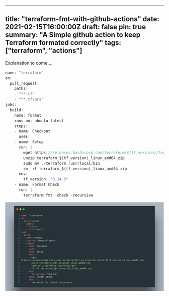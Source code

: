 
---
title: "terraform-fmt-with-github-actions"
date: 2021-02-15T16:00:00Z
draft: false
pin: true
summary: "A Simple github action to keep Terraform formated correctly"
tags: ["terraform", "actions"]
---

Explanation to come....

``` go
name: "terraform"
on:
  pull_request:
    paths:
    - "**.tf"
    - "**.tfvars"
jobs:
  build:
    name: format
    runs-on: ubuntu-latest
    steps:
    - name: Checkout
      uses:
    - name: Setup
      run: |
        wget https://releases.hashicorp.com/terraform/${tf_version}/terraform_${tf_version}_linux_amd64.zip
        unzip terraform_${tf_version}_linux_amd64.zip
        sudo mv ./terraform /usr/local/bin
        rm -rf terraform_${tf_version}_linux_amd64.zip
      env:
        tf_version: "0.14.3"
    - name: Format Check
      run: |
        terraform fmt -check -recursive
```


![Example image](carbon.png)




